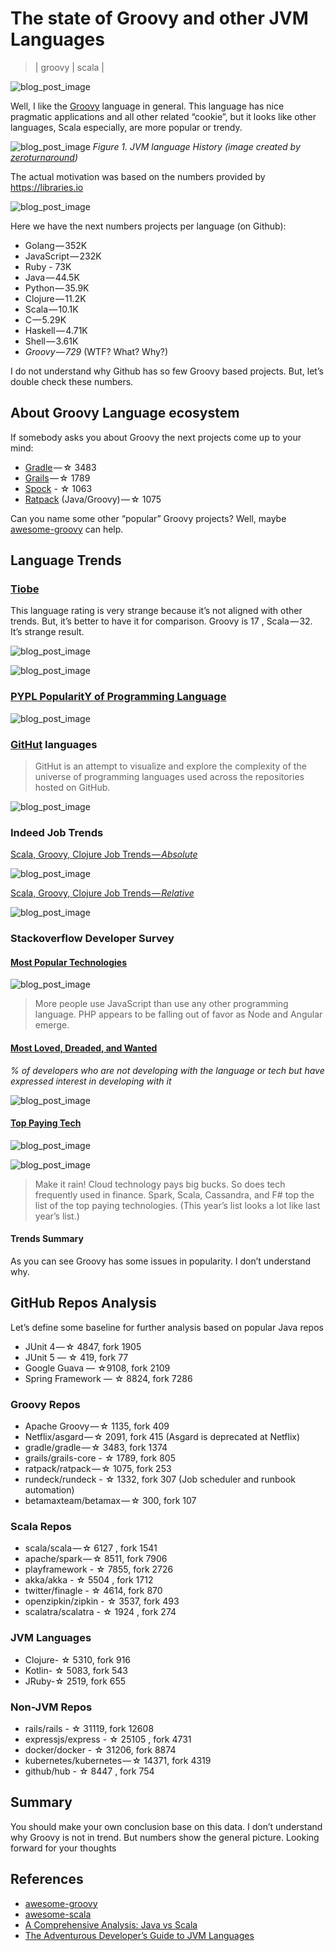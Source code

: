 # The state of Groovy and other JVM Languages
> | groovy | scala |

![blog_post_image](2016-05-14-the-state-of-groovy-and-other-jvm-languages/img1.png)

Well, I like the [Groovy](http://groovy-lang.org/) language in general. This language has nice pragmatic applications and all other related “cookie”, but it looks like other languages, Scala especially, are more popular or trendy.

![blog_post_image](2016-05-14-the-state-of-groovy-and-other-jvm-languages/img2.jpg)
*Figure 1. JVM language History (image created by [zeroturnaround](https://zeroturnaround.com/rebellabs/the-adventurous-developers-guide-to-jvm-languages-java-scala-groovy-fantom-clojure-ceylon-kotlin-xtend/))*

The actual motivation was based on the numbers provided by https://libraries.io

![blog_post_image](2016-05-14-the-state-of-groovy-and-other-jvm-languages/img3.jpeg)

Here we have the next numbers projects per language (on Github):

* Golang — 352K
* JavaScript — 232K
* Ruby - 73K
* Java — 44.5K
* Python — 35.9K
* Clojure — 11.2K
* Scala — 10.1K
* C — 5.29K
* Haskell — 4.71K
* Shell — 3.61K
* *Groovy — 729* (WTF? What? Why?)

I do not understand why Github has so few Groovy based projects. But, let’s double check these numbers.

## About Groovy Language ecosystem

If somebody asks you about Groovy the next projects come up to your mind:

* [Gradle](https://gradle.org/) — ☆ 3483
* [Grails](https://grails.org/) — ☆ 1789
* [Spock](https://github.com/spockframework/spock) - ☆ 1063
* [Ratpack](https://ratpack.io/) (Java/Groovy) — ☆ 1075

Can you name some other “popular” Groovy projects? Well, maybe [awesome-groovy](https://github.com/kdabir/awesome-groovy) can help.

## Language Trends

### [Tiobe](https://www.tiobe.com/tiobe-index/)

This language rating is very strange because it’s not aligned with other trends. But, it’s better to have it for comparison.
Groovy is 17 , Scala — 32. It’s strange result.

![blog_post_image](2016-05-14-the-state-of-groovy-and-other-jvm-languages/img4.jpeg)

![blog_post_image](2016-05-14-the-state-of-groovy-and-other-jvm-languages/img5.jpeg)

### [PYPL PopularitY of Programming Language](https://pypl.github.io/PYPL.html)

![blog_post_image](2016-05-14-the-state-of-groovy-and-other-jvm-languages/img6.jpeg)

### [GitHut](https://githut.info/) languages

> GitHut is an attempt to visualize and explore the complexity of the universe of programming languages used across the repositories hosted on GitHub.

![blog_post_image](2016-05-14-the-state-of-groovy-and-other-jvm-languages/img7.jpeg)

### Indeed Job Trends

[Scala, Groovy, Clojure Job Trends — _Absolute_](https://www.indeed.com/jobtrends/q-Scala-q-Groovy-q-Clojure.html)

![blog_post_image](2016-05-14-the-state-of-groovy-and-other-jvm-languages/img8.png)

[Scala, Groovy, Clojure Job Trends — _Relative_](https://www.indeed.com/jobtrends/q-Scala-q-Groovy-q-Clojure.html?relative=1)

![blog_post_image](2016-05-14-the-state-of-groovy-and-other-jvm-languages/img9.png)

### Stackoverflow Developer Survey

#### [Most Popular Technologies](https://insights.stackoverflow.com/survey/2016#technology-most-popular-technologies)

![blog_post_image](2016-05-14-the-state-of-groovy-and-other-jvm-languages/img10.png)

> More people use JavaScript than use any other programming language. PHP appears to be falling out of favor as Node and Angular emerge.

#### [Most Loved, Dreaded, and Wanted](https://insights.stackoverflow.com/survey/2016#technology-most-loved-dreaded-and-wanted)

_% of developers who are not developing with the language or tech but have expressed interest in developing with it_

![blog_post_image](2016-05-14-the-state-of-groovy-and-other-jvm-languages/img11.png)

#### [Top Paying Tech](https://insights.stackoverflow.com/survey/2016#technology-top-paying-tech)

![blog_post_image](2016-05-14-the-state-of-groovy-and-other-jvm-languages/img12.png)

![blog_post_image](2016-05-14-the-state-of-groovy-and-other-jvm-languages/img13.png)

> Make it rain! Cloud technology pays big bucks. So does tech frequently used in finance. Spark, Scala, Cassandra, and F# top the list of the top paying technologies. (This year’s list looks a lot like last year’s list.)

#### Trends Summary

As you can see Groovy has some issues in popularity. I don’t understand why.

## GitHub Repos Analysis

Let’s define some baseline for further analysis based on popular Java repos

* JUnit 4 — ☆ 4847, fork 1905
* JUnit 5 — ☆ 419, fork 77
* Google Guava — ☆9108, fork 2109
* Spring Framework — ☆ 8824, fork 7286

### Groovy Repos

* Apache Groovy — ☆ 1135, fork 409
* Netflix/asgard — ☆ 2091, fork 415 (Asgard is deprecated at Netflix)
* gradle/gradle — ☆ 3483, fork 1374
* grails/grails-core - ☆ 1789, fork 805
* ratpack/ratpack — ☆ 1075, fork 253
* rundeck/rundeck - ☆ 1332, fork 307 (Job scheduler and runbook automation)
* betamaxteam/betamax — ☆ 300, fork 107

### Scala Repos

* scala/scala — ☆ 6127 , fork 1541
* apache/spark — ☆ 8511, fork 7906
* playframework - ☆ 7855, fork 2726
* akka/akka - ☆ 5504 , fork 1712
* twitter/finagle - ☆ 4614, fork 870
* openzipkin/zipkin - ☆ 3537, fork 493
* scalatra/scalatra - ☆ 1924 , fork 274

### JVM Languages

* Clojure- ☆ 5310, fork 916
* Kotlin- ☆ 5083, fork 543
* JRuby-☆ 2519, fork 655

### Non-JVM Repos

* rails/rails - ☆ 31119, fork 12608
* expressjs/express - ☆ 25105 , fork 4731
* docker/docker - ☆ 31206, fork 8874
* kubernetes/kubernetes — ☆ 14371, fork 4319
* github/hub - ☆ 8447 , fork 754

## Summary

You should make your own conclusion base on this data.
I don’t understand why Groovy is not in trend. But numbers show the general picture.
Looking forward for your thoughts

## References

* [awesome-groovy](https://github.com/kdabir/awesome-groovy)
* [awesome-scala](https://github.com/lauris/awesome-scala)
* [A Comprehensive Analysis: Java vs Scala](https://www.linkedin.com/pulse/comprehensive-analysis-java-vs-scala-rassul-fazelat)
* [The Adventurous Developer’s Guide to JVM Languages](https://zeroturnaround.com/rebellabs/the-adventurous-developers-guide-to-jvm-languages-java-scala-groovy-fantom-clojure-ceylon-kotlin-xtend/)
